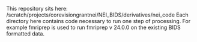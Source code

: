 This repository sits here: /scratch/projects/corevisiongrantnei/NEI_BIDS/derivatives/nei_code
Each directory here contains code necessary to run one step of processing. For example fmriprep is used to run fmriprep v 24.0.0 on the existing BIDS formatted data. 
